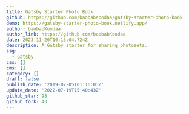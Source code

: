 ```yaml
---
title: Gatsby Starter Photo Book
github: https://github.com/baobabKoodaa/gatsby-starter-photo-book
demo: https://gatsby-starter-photo-book.netlify.app/
author: baobabKoodaa
author_link: https://github.com/baobabKoodaa
date: 2023-11-26T10:13:04.724Z
description: A Gatsby starter for sharing photosets.
ssg:
  - Gatsby
css: []
cms: []
category: []
draft: false
publish_date: '2019-07-05T01:16:03Z'
update_date: '2022-07-19T15:40:43Z'
github_star: 98
github_fork: 43
---
```

